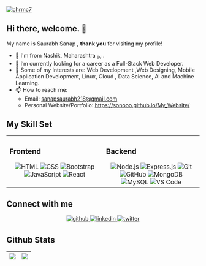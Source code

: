 <p align="left"> <a href="https://twitter.com/sanapsaurabh2" target="blank"><img src="https://img.shields.io/twitter/follow/sanapsaurabh2?logo=twitter&style=for-the-badge" alt="chrmc7" /></a> </p>

## Hi there, welcome. 👋

My name is Saurabh Sanap , **thank you** for visiting my profile!

- 📌 I'm  from Nashik, Maharashtra <sub>IN</sub> .
- 🔭 I’m currently looking for a career as a  Full-Stack Web Developer.
- 🧠 Some of my Interests are:  Web Development ,Web Designing, Mobile Application Development, Linux, Cloud , Data Science, AI and Machine Learning. 
- 📫 How to reach me:
    - Email: sanapsaurabh218@gmail.com
    - Personal Website/Portfolio: https://sonooo.github.io/My_Website/
 
 
## My Skill Set  
<table>
  <tr>
    <td valign="top" width="50%">
 
### Frontend  
<div align="center">  
<img src=https://img.shields.io/badge/-HTML-%23E34F26?style=plastic&logo=html5&logoColor=white alt=HTML />
<img src=https://img.shields.io/badge/-CSS-%231572B6?style=plastic&logo=css3&logoColor=white alt=CSS />
<img src=https://img.shields.io/badge/-Bootstrap-%237952B3?style=plastic&logo=bootstrap&logoColor=white alt=Bootstrap />
<img src=https://img.shields.io/badge/-JavaScript-%23F7DF1E?style=plastic&logo=javascript&logoColor=black alt=JavaScript />
<img src=https://img.shields.io/badge/-React-%2361DAFB?style=plastic&logo=react&logoColor=black alt=React />
    </div>
</td>
<td valign="top" width="50%">
  
### Backend  
<div align="center">  
<img src=https://img.shields.io/badge/-Node-%23339933?style=plastic&logo=node.js&logoColor=white alt=Node.js />
<img src=https://img.shields.io/badge/-Express-black?style=plastic&logo=express&logoColor=white alt=Express.js />
<img src=https://img.shields.io/badge/-Git-%23F05032?style=plastic&logo=git&logoColor=white alt=Git />
<img src=https://img.shields.io/badge/-GitHub-%23181717?style=plastic&logo=github alt=GitHub />
<img src=https://img.shields.io/badge/-MongoDB-%2347A248?style=plastic&logo=mongodb&logoColor=white alt=MongoDB />
<img src=https://img.shields.io/badge/-MySQL-%234479A1?style=plastic&logo=mysql&logoColor=white alt=MySQL />
<img src=https://img.shields.io/badge/-VS%20Code-%23007ACC?style=plastic&logo=visual%20studio%20code&logoColor=white alt='VS Code' />

</div>
</td>

</tr></table>    
    
 
## Connect with me  
<div align="center">
<a href="https://github.com/sonooo" target="_blank">
<img src=https://img.shields.io/badge/-GitHub-%23181717?style=plastic&logo=github alt=github style="margin-bottom: 5px;" />
</a>
<a href="https://linkedin.com/in/saurabh-sanap-159871179" target="_blank">
<img src=https://img.shields.io/badge/-LinkedIn-%230A66C2?style=plastic&logo=linkedin alt=linkedin style="margin-bottom: 5px;" />
</a>
<a href="https://twitter.com/sanapsaurabh2" target="_blank">
<img src=https://img.shields.io/badge/-Twitter-%231DA1F2?style=plastic&logo=twitter&logoColor=white alt=twitter style="margin-bottom: 5px;" />
</a>  
</div>

## Github Stats  
|![](http://github-readme-streak-stats.herokuapp.com?user=sonooo&theme=dark&currStreakNum=DD2727&sideNums=DD2727&background=000000&dates=46DD27)|![](https://github-readme-stats.vercel.app/api?username=sonooo&show_icons=true&theme=cobalt&title_color=fff&icon_color=82d4f7&text_color=d1dae3&bg_color=090909)|
|-|-|

<br>

<!---
sonooo/saurabhsanap is a ✨ special ✨ repository because its `README.md` (this file) appears on your GitHub profile.
You can click the Preview link to take a look at your changes.
--->
